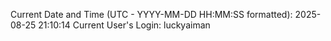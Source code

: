 Current Date and Time (UTC - YYYY-MM-DD HH:MM:SS formatted): 2025-08-25 21:10:14
Current User's Login: luckyaiman
